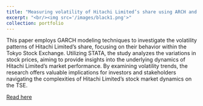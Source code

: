 ```yaml
---
title: "Measuring volatility of Hitachi Limited’s share using ARCH and GARCH modelling"
excerpt: "<br/><img src='/images/black1.png'>"
collection: portfolio
---
```


This paper employs GARCH modeling techniques to investigate the volatility patterns of Hitachi Limited’s share, focusing on their behavior within the Tokyo Stock Exchange. Utilizing STATA, the study analyzes the variations in stock prices, aiming to provide insights into the underlying dynamics of Hitachi Limited’s market performance. By examining volatility trends, the research offers valuable implications for investors and stakeholders navigating the complexities of Hitachi Limited’s stock market dynamics on the TSE.

[Read here](https://drive.google.com/file/d/1Aoy14F4r7NsDcaN9MPS9dUH77itQCtTh/view?usp=sharing)
